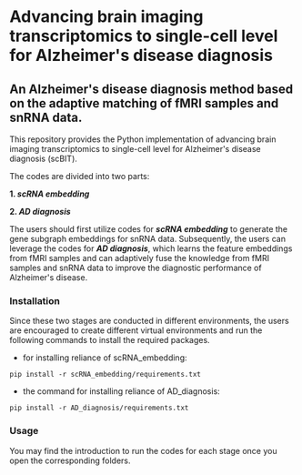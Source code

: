 # Advancing brain imaging transcriptomics to single-cell level for Alzheimer's disease diagnosis
## An Alzheimer's disease diagnosis method based on the adaptive matching of fMRI samples and snRNA data.

This repository provides the Python implementation of advancing brain imaging transcriptomics to single-cell level for Alzheimer's disease diagnosis (scBIT). 

The codes are divided into two parts:

**1. _scRNA embedding_**

**2. _AD diagnosis_**

The users should first utilize codes for **_scRNA embedding_** to generate the gene subgraph embeddings for snRNA data. Subsequently, the users can leverage the codes for **_AD diagnosis_**, which learns the feature embeddings from fMRI samples and can adaptively fuse the knowledge from fMRI samples and snRNA data to improve the diagnostic performance of Alzheimer's disease.

### Installation
Since these two stages are conducted in different environments, the users are encouraged to create different virtual environments and run the following commands to install the required packages.
* for installing reliance of scRNA_embedding:
```
pip install -r scRNA_embedding/requirements.txt
```
* the command for installing reliance of AD_diagnosis:
```
pip install -r AD_diagnosis/requirements.txt
```

### Usage
You may find the introduction to run the codes for each stage once you open the corresponding folders.
